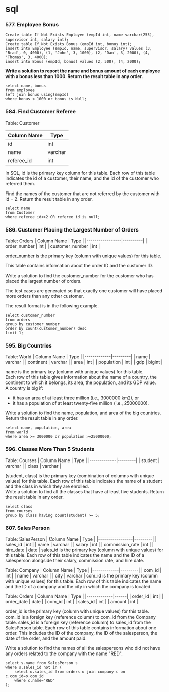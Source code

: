 # sql
### 577. Employee Bonus
`Create table If Not Exists Employee (empId int, name varchar(255), supervisor int, salary int);`  
`Create table If Not Exists Bonus (empId int, bonus int);`  
`insert into Employee (empId, name, supervisor, salary) values (3, 'Brad', 0, 4000), (1, 'John', 3, 1000), (2, 'Dan', 3, 2000), (4, 'Thomas', 3, 4000);`  
`insert into Bonus (empId, bonus) values (2, 500), (4, 2000);`  

<b> Write a solution to report the name and bonus amount of each employee with a bonus less than 1000. Return the result table in any order.</b>  
```
select name, bonus    
from employee  
left join bonus using(empId)  
where bonus < 1000 or bonus is Null;
```

### 584. Find Customer Referee  
Table: Customer  

| Column Name | Type    |
|-------------|---------|
| id          | int     |
| name        | varchar |
| referee_id  | int     |

In SQL, id is the primary key column for this table. Each row of this table indicates the id of a customer, their name, and the id of the customer who referred them.  

Find the names of the customer that are not referred by the customer with id = 2. Return the result table in any order.  
```
select name  
from Customer  
where referee_id<>2 OR referee_id is null;
```

### 586. Customer Placing the Largest Number of Orders
Table: Orders
| Column Name     | Type     |
|-----------------|----------|
| order_number    | int      |
| customer_number | int      |

order_number is the primary key (column with unique values) for this table.  

This table contains information about the order ID and the customer ID.   

Write a solution to find the customer_number for the customer who has placed the largest number of orders.

The test cases are generated so that exactly one customer will have placed more orders than any other customer.

The result format is in the following example.

```
select customer_number  
from orders  
group by customer_number  
order by count(customer_number) desc
limit 1;
```

### 595. Big Countries
Table: World
| Column Name | Type    |
|-------------|---------|
| name        | varchar |
| continent   | varchar |
| area        | int     |
| population  | int     |
| gdp         | bigint  |


name is the primary key (column with unique values) for this table.  
Each row of this table gives information about the name of a country, the continent to which it belongs, its area, the population, and its GDP value.  
A country is big if:  
* it has an area of at least three million (i.e., 3000000 km2), or
* it has a population of at least twenty-five million (i.e., 25000000).
  
Write a solution to find the name, population, and area of the big countries. Return the result table in any order.
```
select name, population, area  
from world  
where area >= 3000000 or population >=25000000;
```

### 596. Classes More Than 5 Students
Table: Courses
| Column Name | Type    |
|-------------|---------|
| student     | varchar |
| class       | varchar |

(student, class) is the primary key (combination of columns with unique values) for this table. Each row of this table indicates the name of a student and the class in which they are enrolled.  
Write a solution to find all the classes that have at least five students. Return the result table in any order.  
```
select class  
from courses  
group by class having count(student) >= 5;
```

### 607. Sales Person  
Table: SalesPerson
| Column Name     | Type    |
|-----------------|---------|
| sales_id        | int     |
| name            | varchar |
| salary          | int     |
| commission_rate | int     |
| hire_date       | date    |
sales_id is the primary key (column with unique values) for this table. Each row of this table indicates the name and the ID of a salesperson alongside their salary, commission rate, and hire date.  

Table: Company
| Column Name | Type    |
|-------------|---------|
| com_id      | int     |
| name        | varchar |
| city        | varchar |
com_id is the primary key (column with unique values) for this table. Each row of this table indicates the name and the ID of a company and the city in which the company is located.  

Table: Orders
| Column Name | Type |
|-------------|------|
| order_id    | int  |
| order_date  | date |
| com_id      | int  |
| sales_id    | int  |
| amount      | int  |  

order_id is the primary key (column with unique values) for this table. com_id is a foreign key (reference column) to com_id from the Company table. sales_id is a foreign key (reference column) to sales_id from the SalesPerson table.
Each row of this table contains information about one order. This includes the ID of the company, the ID of the salesperson, the date of the order, and the amount paid.

Write a solution to find the names of all the salespersons who did not have any orders related to the company with the name "RED".  

```
select s.name from SalesPerson s
where s.sales_id not in (
    select o.sales_id from orders o join company c on c.com_id=o.com_id
    where c.name="RED"
);
```

